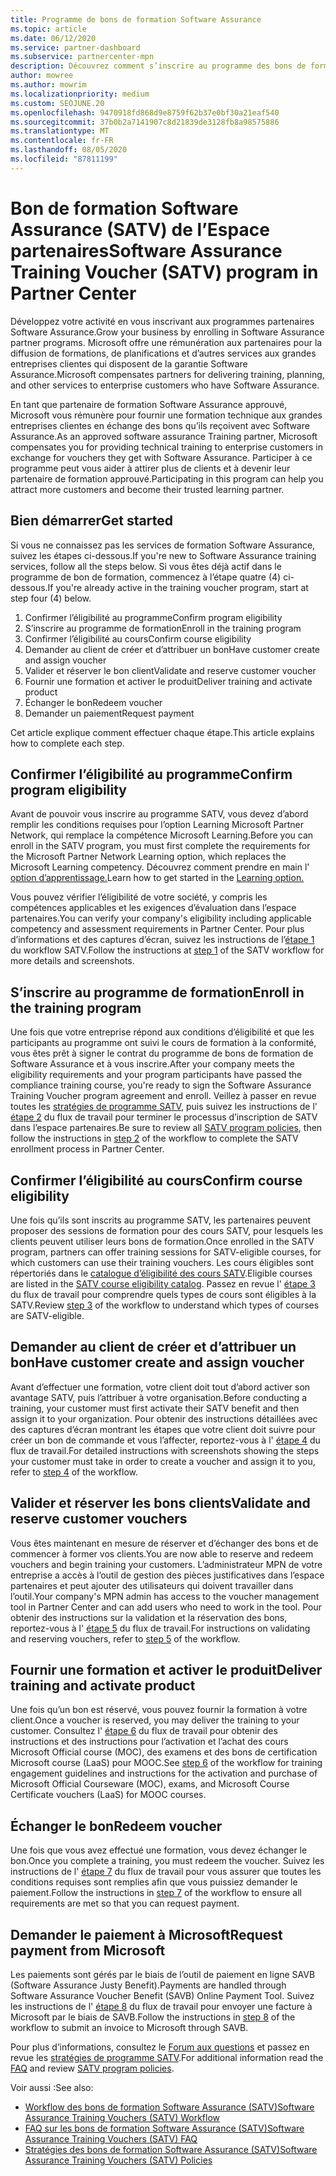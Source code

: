 ```yaml
---
title: Programme de bons de formation Software Assurance
ms.topic: article
ms.date: 06/12/2020
ms.service: partner-dashboard
ms.subservice: partnercenter-mpn
description: Découvrez comment s’inscrire au programme des bons de formation Software Assurance pour vous permettre de compenser la formation et la planification aux entreprises.
author: mowree
ms.author: mowrim
ms.localizationpriority: medium
ms.custom: SEOJUNE.20
ms.openlocfilehash: 9470918fd868d9e8759f62b37e0bf30a21eaf540
ms.sourcegitcommit: 37b0b2a7141907c8d21839de3128fb8a98575886
ms.translationtype: MT
ms.contentlocale: fr-FR
ms.lasthandoff: 08/05/2020
ms.locfileid: "87811199"
---
```

# <a name="software-assurance-training-voucher-satv-program-in-partner-center"></a><span data-ttu-id="4e18c-103">Bon de formation Software Assurance (SATV) de l’Espace partenaires</span><span class="sxs-lookup"><span data-stu-id="4e18c-103">Software Assurance Training Voucher (SATV) program in Partner Center</span></span>

<span data-ttu-id="4e18c-104">Développez votre activité en vous inscrivant aux programmes partenaires Software Assurance.</span><span class="sxs-lookup"><span data-stu-id="4e18c-104">Grow your business by enrolling in Software Assurance partner programs.</span></span> <span data-ttu-id="4e18c-105">Microsoft offre une rémunération aux partenaires pour la diffusion de formations, de planifications et d’autres services aux grandes entreprises clientes qui disposent de la garantie Software Assurance.</span><span class="sxs-lookup"><span data-stu-id="4e18c-105">Microsoft compensates partners for delivering training, planning, and other services to enterprise customers who have Software Assurance.</span></span>

<span data-ttu-id="4e18c-106">En tant que partenaire de formation Software Assurance approuvé, Microsoft vous rémunère pour fournir une formation technique aux grandes entreprises clientes en échange des bons qu’ils reçoivent avec Software Assurance.</span><span class="sxs-lookup"><span data-stu-id="4e18c-106">As an approved software assurance Training partner, Microsoft compensates you for providing technical training to enterprise customers in exchange for vouchers they get with Software Assurance.</span></span> <span data-ttu-id="4e18c-107">Participer à ce programme peut vous aider à attirer plus de clients et à devenir leur partenaire de formation approuvé.</span><span class="sxs-lookup"><span data-stu-id="4e18c-107">Participating in this program can help you attract more customers and become their trusted learning partner.</span></span>

## <a name="get-started"></a><span data-ttu-id="4e18c-108">Bien démarrer</span><span class="sxs-lookup"><span data-stu-id="4e18c-108">Get started</span></span>

<span data-ttu-id="4e18c-109">Si vous ne connaissez pas les services de formation Software Assurance, suivez les étapes ci-dessous.</span><span class="sxs-lookup"><span data-stu-id="4e18c-109">If you're new to Software Assurance training services, follow all the steps below.</span></span> <span data-ttu-id="4e18c-110">Si vous êtes déjà actif dans le programme de bon de formation, commencez à l’étape quatre (4) ci-dessous.</span><span class="sxs-lookup"><span data-stu-id="4e18c-110">If you're already active in the training voucher program, start at step four (4) below.</span></span> 

1. <span data-ttu-id="4e18c-111">Confirmer l’éligibilité au programme</span><span class="sxs-lookup"><span data-stu-id="4e18c-111">Confirm program eligibility</span></span>
2. <span data-ttu-id="4e18c-112">S’inscrire au programme de formation</span><span class="sxs-lookup"><span data-stu-id="4e18c-112">Enroll in the training program</span></span>
3. <span data-ttu-id="4e18c-113">Confirmer l’éligibilité au cours</span><span class="sxs-lookup"><span data-stu-id="4e18c-113">Confirm course eligibility</span></span>
4. <span data-ttu-id="4e18c-114">Demander au client de créer et d’attribuer un bon</span><span class="sxs-lookup"><span data-stu-id="4e18c-114">Have customer create and assign voucher</span></span>
5. <span data-ttu-id="4e18c-115">Valider et réserver le bon client</span><span class="sxs-lookup"><span data-stu-id="4e18c-115">Validate and reserve customer voucher</span></span>
6. <span data-ttu-id="4e18c-116">Fournir une formation et activer le produit</span><span class="sxs-lookup"><span data-stu-id="4e18c-116">Deliver training and activate product</span></span>
7. <span data-ttu-id="4e18c-117">Échanger le bon</span><span class="sxs-lookup"><span data-stu-id="4e18c-117">Redeem voucher</span></span>
8. <span data-ttu-id="4e18c-118">Demander un paiement</span><span class="sxs-lookup"><span data-stu-id="4e18c-118">Request payment</span></span>

<span data-ttu-id="4e18c-119">Cet article explique comment effectuer chaque étape.</span><span class="sxs-lookup"><span data-stu-id="4e18c-119">This article explains how to complete each step.</span></span>

## <a name="confirm-program-eligibility"></a><span data-ttu-id="4e18c-120">Confirmer l’éligibilité au programme</span><span class="sxs-lookup"><span data-stu-id="4e18c-120">Confirm program eligibility</span></span>

<span data-ttu-id="4e18c-121">Avant de pouvoir vous inscrire au programme SATV, vous devez d’abord remplir les conditions requises pour l’option Learning Microsoft Partner Network, qui remplace la compétence Microsoft Learning.</span><span class="sxs-lookup"><span data-stu-id="4e18c-121">Before you can enroll in the SATV program, you must first complete the requirements for the Microsoft Partner Network Learning option, which replaces the Microsoft Learning competency.</span></span> <span data-ttu-id="4e18c-122">Découvrez comment prendre en main l' [option d’apprentissage.](https://partner.microsoft.com/membership/learning-partners)</span><span class="sxs-lookup"><span data-stu-id="4e18c-122">Learn how to get started in the [Learning option.](https://partner.microsoft.com/membership/learning-partners)</span></span>

<span data-ttu-id="4e18c-123">Vous pouvez vérifier l’éligibilité de votre société, y compris les compétences applicables et les exigences d’évaluation dans l’espace partenaires.</span><span class="sxs-lookup"><span data-stu-id="4e18c-123">You can verify your company's eligibility including applicable competency and assessment requirements in Partner Center.</span></span> <span data-ttu-id="4e18c-124">Pour plus d’informations et des captures d’écran, suivez les instructions de l’[étape 1](https://query.prod.cms.rt.microsoft.com/cms/api/am/binary/RE4s3bB) du workflow SATV.</span><span class="sxs-lookup"><span data-stu-id="4e18c-124">Follow the instructions at [step 1](https://query.prod.cms.rt.microsoft.com/cms/api/am/binary/RE4s3bB) of the SATV workflow for more details and screenshots.</span></span>

## <a name="enroll-in-the-training-program"></a><span data-ttu-id="4e18c-125">S’inscrire au programme de formation</span><span class="sxs-lookup"><span data-stu-id="4e18c-125">Enroll in the training program</span></span>

<span data-ttu-id="4e18c-126">Une fois que votre entreprise répond aux conditions d’éligibilité et que les participants au programme ont suivi le cours de formation à la conformité, vous êtes prêt à signer le contrat du programme de bons de formation de Software Assurance et à vous inscrire.</span><span class="sxs-lookup"><span data-stu-id="4e18c-126">After your company meets the eligibility requirements and your program participants have passed the compliance training course, you're ready to sign the Software Assurance Training Voucher program agreement and enroll.</span></span> <span data-ttu-id="4e18c-127">Veillez à passer en revue toutes les [stratégies de programme SATV](https://query.prod.cms.rt.microsoft.com/cms/api/am/binary/RE3koEP), puis suivez les instructions de l' [étape 2](https://query.prod.cms.rt.microsoft.com/cms/api/am/binary/RE4s3bB) du flux de travail pour terminer le processus d’inscription de SATV dans l’espace partenaires.</span><span class="sxs-lookup"><span data-stu-id="4e18c-127">Be sure to review all [SATV program policies](https://query.prod.cms.rt.microsoft.com/cms/api/am/binary/RE3koEP), then follow the instructions in [step 2](https://query.prod.cms.rt.microsoft.com/cms/api/am/binary/RE4s3bB) of the workflow to complete the SATV enrollment process in Partner Center.</span></span>


## <a name="confirm-course-eligibility"></a><span data-ttu-id="4e18c-128">Confirmer l’éligibilité au cours</span><span class="sxs-lookup"><span data-stu-id="4e18c-128">Confirm course eligibility</span></span>
<span data-ttu-id="4e18c-129">Une fois qu’ils sont inscrits au programme SATV, les partenaires peuvent proposer des sessions de formation pour des cours SATV, pour lesquels les clients peuvent utiliser leurs bons de formation.</span><span class="sxs-lookup"><span data-stu-id="4e18c-129">Once enrolled in the SATV program, partners can offer training sessions for SATV-eligible courses, for which customers can use their training vouchers.</span></span> <span data-ttu-id="4e18c-130">Les cours éligibles sont répertoriés dans le [catalogue d’éligibilité des cours SATV](https://savl-catalog.microsoft.com/).</span><span class="sxs-lookup"><span data-stu-id="4e18c-130">Eligible courses are listed in the [SATV course eligibility catalog](https://savl-catalog.microsoft.com/).</span></span> <span data-ttu-id="4e18c-131">Passez en revue l' [étape 3](https://query.prod.cms.rt.microsoft.com/cms/api/am/binary/RE4s3bB) du flux de travail pour comprendre quels types de cours sont éligibles à la SATV.</span><span class="sxs-lookup"><span data-stu-id="4e18c-131">Review [step 3](https://query.prod.cms.rt.microsoft.com/cms/api/am/binary/RE4s3bB) of the workflow to understand which types of courses are SATV-eligible.</span></span>

## <a name="have-customer-create-and-assign-voucher"></a><span data-ttu-id="4e18c-132">Demander au client de créer et d’attribuer un bon</span><span class="sxs-lookup"><span data-stu-id="4e18c-132">Have customer create and assign voucher</span></span>

<span data-ttu-id="4e18c-133">Avant d’effectuer une formation, votre client doit tout d’abord activer son avantage SATV, puis l’attribuer à votre organisation.</span><span class="sxs-lookup"><span data-stu-id="4e18c-133">Before conducting a training, your customer must first activate their SATV benefit and then assign it to your organization.</span></span> <span data-ttu-id="4e18c-134">Pour obtenir des instructions détaillées avec des captures d’écran montrant les étapes que votre client doit suivre pour créer un bon de commande et vous l’affecter, reportez-vous à l' [étape 4](https://query.prod.cms.rt.microsoft.com/cms/api/am/binary/RE4s3bB) du flux de travail.</span><span class="sxs-lookup"><span data-stu-id="4e18c-134">For detailed instructions with screenshots showing the steps your customer must take in order to create a voucher and assign it to you, refer to [step 4](https://query.prod.cms.rt.microsoft.com/cms/api/am/binary/RE4s3bB) of the workflow.</span></span>

## <a name="validate-and-reserve-customer-vouchers"></a><span data-ttu-id="4e18c-135">Valider et réserver les bons clients</span><span class="sxs-lookup"><span data-stu-id="4e18c-135">Validate and reserve customer vouchers</span></span>

<span data-ttu-id="4e18c-136">Vous êtes maintenant en mesure de réserver et d’échanger des bons et de commencer à former vos clients.</span><span class="sxs-lookup"><span data-stu-id="4e18c-136">You are now able to reserve and redeem vouchers and begin training your customers.</span></span> <span data-ttu-id="4e18c-137">L’administrateur MPN de votre entreprise a accès à l’outil de gestion des pièces justificatives dans l’espace partenaires et peut ajouter des utilisateurs qui doivent travailler dans l’outil.</span><span class="sxs-lookup"><span data-stu-id="4e18c-137">Your company's MPN admin has access to the voucher management tool in Partner Center and can add users who need to work in the tool.</span></span> <span data-ttu-id="4e18c-138">Pour obtenir des instructions sur la validation et la réservation des bons, reportez-vous à l' [étape 5](https://query.prod.cms.rt.microsoft.com/cms/api/am/binary/RE4s3bB) du flux de travail.</span><span class="sxs-lookup"><span data-stu-id="4e18c-138">For instructions on validating and reserving vouchers, refer to [step 5](https://query.prod.cms.rt.microsoft.com/cms/api/am/binary/RE4s3bB) of the workflow.</span></span>

## <a name="deliver-training-and-activate-product"></a><span data-ttu-id="4e18c-139">Fournir une formation et activer le produit</span><span class="sxs-lookup"><span data-stu-id="4e18c-139">Deliver training and activate product</span></span>

<span data-ttu-id="4e18c-140">Une fois qu’un bon est réservé, vous pouvez fournir la formation à votre client.</span><span class="sxs-lookup"><span data-stu-id="4e18c-140">Once a voucher is reserved, you may deliver the training to your customer.</span></span> <span data-ttu-id="4e18c-141">Consultez l' [étape 6](https://query.prod.cms.rt.microsoft.com/cms/api/am/binary/RE4s3bB) du flux de travail pour obtenir des instructions et des instructions pour l’activation et l’achat des cours Microsoft Official course (MOC), des examens et des bons de certification Microsoft course (LaaS) pour MOOC.</span><span class="sxs-lookup"><span data-stu-id="4e18c-141">See [step 6](https://query.prod.cms.rt.microsoft.com/cms/api/am/binary/RE4s3bB) of the workflow for training engagement guidelines and instructions for the activation and purchase of Microsoft Official Courseware (MOC), exams, and Microsoft Course Certificate vouchers (LaaS) for MOOC courses.</span></span>

## <a name="redeem-voucher"></a><span data-ttu-id="4e18c-142">Échanger le bon</span><span class="sxs-lookup"><span data-stu-id="4e18c-142">Redeem voucher</span></span>

<span data-ttu-id="4e18c-143">Une fois que vous avez effectué une formation, vous devez échanger le bon.</span><span class="sxs-lookup"><span data-stu-id="4e18c-143">Once you complete a training, you must redeem the voucher.</span></span> <span data-ttu-id="4e18c-144">Suivez les instructions de l' [étape 7](https://query.prod.cms.rt.microsoft.com/cms/api/am/binary/RE4s3bB) du flux de travail pour vous assurer que toutes les conditions requises sont remplies afin que vous puissiez demander le paiement.</span><span class="sxs-lookup"><span data-stu-id="4e18c-144">Follow the instructions in [step 7](https://query.prod.cms.rt.microsoft.com/cms/api/am/binary/RE4s3bB) of the workflow to ensure all requirements are met so that you can request payment.</span></span> 


## <a name="request-payment-from-microsoft"></a><span data-ttu-id="4e18c-145">Demander le paiement à Microsoft</span><span class="sxs-lookup"><span data-stu-id="4e18c-145">Request payment from Microsoft</span></span>

<span data-ttu-id="4e18c-146">Les paiements sont gérés par le biais de l’outil de paiement en ligne SAVB (Software Assurance Justy Benefit).</span><span class="sxs-lookup"><span data-stu-id="4e18c-146">Payments are handled through Software Assurance Voucher Benefit (SAVB) Online Payment Tool.</span></span> <span data-ttu-id="4e18c-147">Suivez les instructions de l' [étape 8](https://query.prod.cms.rt.microsoft.com/cms/api/am/binary/RE4s3bB) du flux de travail pour envoyer une facture à Microsoft par le biais de SAVB.</span><span class="sxs-lookup"><span data-stu-id="4e18c-147">Follow the instructions in [step 8](https://query.prod.cms.rt.microsoft.com/cms/api/am/binary/RE4s3bB) of the workflow to submit an invoice to Microsoft through SAVB.</span></span> 

<span data-ttu-id="4e18c-148">Pour plus d’informations, consultez le [Forum aux questions](https://query.prod.cms.rt.microsoft.com/cms/api/am/binary/RE3kz5o) et passez en revue les [stratégies de programme SATV](https://query.prod.cms.rt.microsoft.com/cms/api/am/binary/RE3koEP).</span><span class="sxs-lookup"><span data-stu-id="4e18c-148">For additional information read the [FAQ](https://query.prod.cms.rt.microsoft.com/cms/api/am/binary/RE3kz5o) and review [SATV program policies](https://query.prod.cms.rt.microsoft.com/cms/api/am/binary/RE3koEP).</span></span>

<span data-ttu-id="4e18c-149">Voir aussi :</span><span class="sxs-lookup"><span data-stu-id="4e18c-149">See also:</span></span>

- [<span data-ttu-id="4e18c-150">Workflow des bons de formation Software Assurance (SATV)</span><span class="sxs-lookup"><span data-stu-id="4e18c-150">Software Assurance Training Vouchers (SATV) Workflow</span></span>](https://query.prod.cms.rt.microsoft.com/cms/api/am/binary/RE4s3bB)
- [<span data-ttu-id="4e18c-151">FAQ sur les bons de formation Software Assurance (SATV)</span><span class="sxs-lookup"><span data-stu-id="4e18c-151">Software Assurance Training Vouchers (SATV) FAQ</span></span>](https://query.prod.cms.rt.microsoft.com/cms/api/am/binary/RE3kz5o)
- [<span data-ttu-id="4e18c-152">Stratégies des bons de formation Software Assurance (SATV)</span><span class="sxs-lookup"><span data-stu-id="4e18c-152">Software Assurance Training Vouchers (SATV) Policies</span></span>](https://query.prod.cms.rt.microsoft.com/cms/api/am/binary/RE3koEP)
